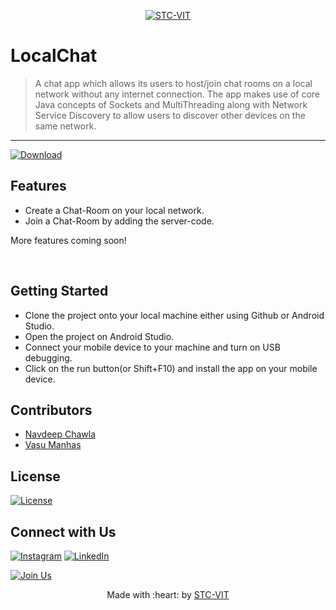 <p align="center">
    <a href="https://stcvit.in/" target="_blank"><img src="https://github.com/STCVIT/STC-README/blob/master/gitbanner.png" title="STC-VIT" alt="STC-VIT"></a>
</p>
<h1> LocalChat</h1>

> A chat app which allows its users to host/join chat rooms on a local network without any internet connection. The app makes use of core Java concepts of Sockets and MultiThreading along with Network Service Discovery to allow users to discover other devices on the same network.

---
[![Download ](https://img.shields.io/badge/-Get%20the%20link%20to%20the%20App-brightgreen)](https://drive.google.com/file/d/13GlOKYSlQzeaAp6TOxzFTCKbPXbx02yQ/view?usp=sharing)

## Features

- Create a Chat-Room on your local network.
- Join a Chat-Room by adding the server-code.

More features coming soon!

<br>

## Getting Started

- Clone the project onto your local machine either using Github or Android Studio.
- Open the project on Android Studio.
- Connect your mobile device to your machine and turn on USB debugging.
- Click on the run button(or Shift+F10) and install the app on your mobile device.

## Contributors

- <a href="https://github.com/NavdeepChawla">Navdeep Chawla</a>
- <a href="https://github.com/vasumanhas000">Vasu Manhas</a>

## License

[![License](http://img.shields.io/:license-mit-blue.svg?style=flat-square)](http://badges.mit-license.org)

## Connect with Us

[![Instagram](https://img.shields.io/badge/Instagram-E4405F?style=for-the-badge&logo=instagram&logoColor=white)](https://www.instagram.com/mstcvit/)
[![LinkedIn](https://img.shields.io/badge/LinkedIn-0077B5?style=for-the-badge&logo=linkedin&logoColor=white)](https://www.linkedin.com/company/micvitvellore/mycompany/)

[![Join Us](https://img.shields.io/badge/Join%20Us-STC-VIT)](https://stcvit.in/)

<p align="center">
	Made with :heart: by <a href="https://stcvit.in/">STC-VIT</a>
</p>
